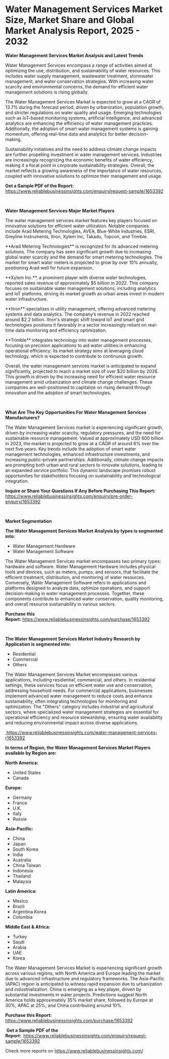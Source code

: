 <p><h1>Water Management Services Market Size, Market Share and Global Market Analysis Report, 2025 - 2032</h1></p><p><strong>Water Management Services Market Analysis and Latest Trends</strong></p>
<p><p>Water Management Services encompass a range of activities aimed at optimizing the use, distribution, and sustainability of water resources. This includes water supply management, wastewater treatment, stormwater management, and water conservation strategies. With increasing water scarcity and environmental concerns, the demand for efficient water management solutions is rising globally.</p><p>The Water Management Services Market is expected to grow at a CAGR of 13.7% during the forecast period, driven by urbanization, population growth, and stricter regulations on water quality and usage. Emerging technologies such as IoT-based monitoring systems, artificial intelligence, and advanced analytics are enhancing the efficiency of water management practices. Additionally, the adoption of smart water management systems is gaining momentum, offering real-time data and analytics for better decision-making.</p><p>Sustainability initiatives and the need to address climate change impacts are further propelling investment in water management services. Industries are increasingly recognizing the economic benefits of water efficiency, making it a focal point in corporate sustainability strategies. Overall, the market reflects a growing awareness of the importance of water resources, coupled with innovative solutions to optimize their management and usage.</p></p>
<p><strong>Get a Sample PDF of the Report:&nbsp;</strong> <a href="https://www.reliablebusinessinsights.com/enquiry/request-sample/1653392?utm_campaign=2737&utm_medium=2&utm_source=Github&utm_content=ia&utm_term=05032025&utm_id=water-management-services">https://www.reliablebusinessinsights.com/enquiry/request-sample/1653392</a></p>
<p>&nbsp;</p>
<p><strong>Water Management Services Major Market Players</strong></p>
<p><p>The water management services market features key players focused on innovative solutions for efficient water utilization. Notable companies include Arad Metering Technologies, AVEA, Blue-White Industries, ESRI, Greyline Instruments, Itron, Xylem Inc, Takadu, Topcon, and Trimble.</p><p>**Arad Metering Technologies** is recognized for its advanced metering solutions. The company has seen significant growth due to increasing global water scarcity and the demand for smart metering technologies. The market for smart water meters is projected to grow by over 10% annually, positioning Arad well for future expansion.</p><p>**Xylem Inc.**, a prominent player with diverse water technologies, reported sales revenue of approximately $5 billion in 2022. This company focuses on sustainable water management solutions, including analytics and IoT platforms, driving its market growth as urban areas invest in modern water infrastructure.</p><p>**Itron** specializes in utility management, offering advanced metering systems and data analytics. The company’s revenue in 2022 reached around $2.2 billion. Itron's strategic shift toward IoT and smart grid technologies positions it favorably in a sector increasingly reliant on real-time data monitoring and efficiency optimization.</p><p>**Trimble** integrates technology into water management processes, focusing on precision applications to aid water utilities in enhancing operational efficiency. Its market strategy aims at leveraging cloud technology, which is expected to contribute to continuous growth.</p><p>Overall, the water management services market is anticipated to expand significantly, projected to reach a market size of over $20 billion by 2026. This growth is driven by the increasing need for efficient water resource management amid urbanization and climate change challenges. These companies are well-positioned to capitalize on rising demand through innovation and the adoption of smart technologies.</p></p>
<p>&nbsp;</p>
<p><strong>What Are The Key Opportunities For Water Management Services Manufacturers?</strong></p>
<p><p>The Water Management Services market is experiencing significant growth, driven by increasing water scarcity, regulatory pressures, and the need for sustainable resource management. Valued at approximately USD 600 billion in 2023, the market is projected to grow at a CAGR of around 8% over the next five years. Key trends include the adoption of smart water management technologies, enhanced infrastructure investments, and increasing public-private partnerships. Additionally, climate change impacts are prompting both urban and rural sectors to innovate solutions, leading to an expanded service portfolio. This dynamic landscape promises robust opportunities for stakeholders focusing on sustainability and technological integration.</p></p>
<p><strong>Inquire or Share Your Questions If Any Before Purchasing This Report:</strong> <a href="https://www.reliablebusinessinsights.com/enquiry/pre-order-enquiry/1653392?utm_campaign=2737&utm_medium=2&utm_source=Github&utm_content=ia&utm_term=05032025&utm_id=water-management-services">https://www.reliablebusinessinsights.com/enquiry/pre-order-enquiry/1653392</a></p>
<p>&nbsp;</p>
<p><strong>Market Segmentation</strong></p>
<p><strong>The Water Management Services Market Analysis by types is segmented into:</strong></p>
<p><ul><li>Water Management Hardware</li><li>Water Management Software</li></ul></p>
<p><p>The Water Management Services market encompasses two primary types: hardware and software. Water Management Hardware includes physical tools and devices, such as meters, pumps, and sensors, that facilitate the efficient treatment, distribution, and monitoring of water resources. Conversely, Water Management Software refers to applications and platforms designed to analyze data, optimize operations, and support decision-making in water management processes. Together, these components contribute to enhanced water conservation, quality monitoring, and overall resource sustainability in various sectors.</p></p>
<p><strong>Purchase this Report:&nbsp;</strong><a href="https://www.reliablebusinessinsights.com/purchase/1653392?utm_campaign=2737&utm_medium=2&utm_source=Github&utm_content=ia&utm_term=05032025&utm_id=water-management-services">https://www.reliablebusinessinsights.com/purchase/1653392</a></p>
<p>&nbsp;</p>
<p><strong>The Water Management Services Market Industry Research by Application is segmented into:</strong></p>
<p><ul><li>Residential</li><li>Commercial</li><li>Others</li></ul></p>
<p><p>The Water Management Services Market encompasses various applications, including residential, commercial, and others. In residential settings, these services focus on efficient water use and conservation, addressing household needs. For commercial applications, businesses implement advanced water management to reduce costs and enhance sustainability, often integrating technologies for monitoring and optimization. The "Others" category includes industrial and agricultural sectors, where specialized water management strategies are essential for operational efficiency and resource stewardship, ensuring water availability and reducing environmental impact across diverse applications.</p></p>
<p><a href="https://www.reliablebusinessinsights.com/water-management-services-r1653392?utm_campaign=2737&utm_medium=2&utm_source=Github&utm_content=ia&utm_term=05032025&utm_id=water-management-services">&nbsp;https://www.reliablebusinessinsights.com/water-management-services-r1653392</a></p>
<p><strong>In terms of Region, the Water Management Services Market Players available by Region are:</strong></p>
<p>
    <p> <strong> North America: </strong>
        <ul>
            <li>United States</li>
            <li>Canada</li>
        </ul>
        </p> 
    <p> <strong> Europe: </strong>
        <ul>
            <li>Germany</li>
            <li>France</li>
            <li>U.K.</li>
            <li>Italy</li>
            <li>Russia</li>
        </ul>
        </p> 
    <p> <strong> Asia-Pacific: </strong>
        <ul>
            <li>China</li>
            <li>Japan</li>
            <li>South Korea</li>
            <li>India</li>
            <li>Australia</li>
            <li>China Taiwan</li>
            <li>Indonesia</li>
            <li>Thailand</li>
            <li>Malaysia</li>
        </ul>
        </p> 
    <p> <strong> Latin America: </strong>
        <ul>
            <li>Mexico</li>
            <li>Brazil</li>
            <li>Argentina Korea</li>
            <li>Colombia</li>
        </ul>
        </p> 
    <p> <strong> Middle East & Africa: </strong>
        <ul>
            <li>Turkey</li>
            <li>Saudi</li>
            <li>Arabia</li>
            <li>UAE</li>
            <li>Korea</li>
        </ul>
    </p>
    </p>
<p><p>The Water Management Services Market is experiencing significant growth across various regions, with North America and Europe leading the market due to advanced infrastructure and regulatory frameworks. The Asia-Pacific (APAC) region is anticipated to witness rapid expansion due to urbanization and industrialization. China is emerging as a key player, driven by substantial investments in water projects. Predictions suggest North America holds approximately 35% market share, followed by Europe at 30%, APAC at 25%, and China contributing around 10%.</p></p>
<p><strong>Purchase this Report: </strong><a href="https://www.reliablebusinessinsights.com/purchase/1653392?utm_campaign=2737&utm_medium=2&utm_source=Github&utm_content=ia&utm_term=05032025&utm_id=water-management-services">https://www.reliablebusinessinsights.com/purchase/1653392</a></p>
<p>&nbsp;<strong>Get a Sample PDF of the Report:&nbsp;&nbsp;</strong><a href="https://www.reliablebusinessinsights.com/enquiry/request-sample/1653392?utm_campaign=2737&utm_medium=2&utm_source=Github&utm_content=ia&utm_term=05032025&utm_id=water-management-services">https://www.reliablebusinessinsights.com/enquiry/request-sample/1653392</a></p>
<p><strong></strong></p>
<p>Check more reports on <a href="https://www.reliablebusinessinsights.com/?utm_campaign=2737&utm_medium=2&utm_source=Github&utm_content=ia&utm_term=05032025&utm_id=water-management-services">https://www.reliablebusinessinsights.com/</a></p>